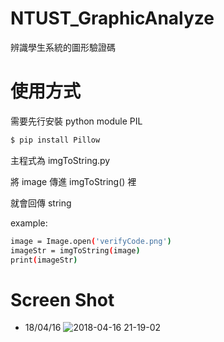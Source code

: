 # NTUST_GraphicAnalyze

辨識學生系統的圖形驗證碼

# 使用方式

需要先行安裝 python module PIL

```sh
$ pip install Pillow
```

主程式為 imgToString.py

將 image 傳進 imgToString() 裡

就會回傳 string

example:

```sh
image = Image.open('verifyCode.png')
imageStr = imgToString(image)
print(imageStr)
```

# Screen Shot

  - 18/04/16
![2018-04-16 21-19-02](https://user-images.githubusercontent.com/26863912/38811434-0dfa3a30-41bc-11e8-82f1-f8a2eb4c60b2.png)
